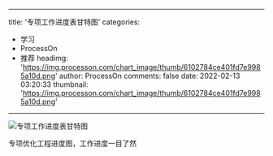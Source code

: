 
---
title: '专项工作进度表甘特图'
categories: 
 - 学习
 - ProcessOn
 - 推荐
headimg: 'https://img.processon.com/chart_image/thumb/6102784ce401fd7e9985a10d.png'
author: ProcessOn
comments: false
date: 2022-02-13 03:20:33
thumbnail: 'https://img.processon.com/chart_image/thumb/6102784ce401fd7e9985a10d.png'
---

<div>   
<img class="thumb" alt="专项工作进度表甘特图" src="https://img.processon.com/chart_image/thumb/6102784ce401fd7e9985a10d.png" referrerpolicy="no-referrer">
<p>专项优化工程进度图，工作进度一目了然</p>  
</div>
            